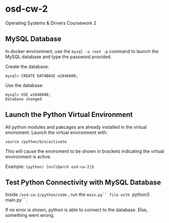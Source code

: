 # osd-cw-2
Operating Systems &amp; Drivers Coursework 2

## MySQL Database

In docker environment, use the ```mysql -u root -p``` command to launch the MySQL database and type the password provided.

Create the database:

```mysql> CREATE DATABASE w1646608;```

Use the database:

```
mysql> USE w1646608;
Database changed
```

## Launch the Python Virtual Environment

All python modules and pakcages are already installed in the virtual enviroment. Launch the virtual environment with:

```source /python/bin/activate```

This will cause the enviroment to be shown in brackets indicating the virtual environment is active.

Example: ```(python) [null@arch osd-cw-2]$```


## Test Python Connectivity with MySQL Database

Inside ```/osd-cw-2/python/code``` , run the ```main.py`` file with ```python3 main.py```. 

If no error is shown, python is able to connect to the database. Else, something went wrong. 



